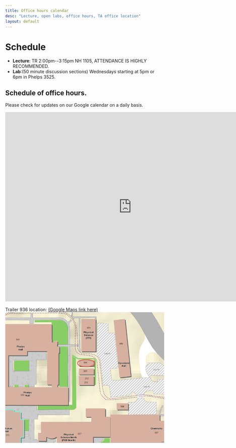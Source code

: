 ```yaml
---
title: Office hours calendar
desc: "Lecture, open labs, office hours, TA office location"
layout: default
---
```


# Schedule <a name="schedule"></a>

* **Lecture**: TR 2:00pm--3:15pm NH 1105, ATTENDANCE IS HIGHLY RECOMMENDED.
* **Lab**:(50 minute discussion sections) Wednesdays starting at 5pm or 6pm in Phelps 3525.

## Schedule of office hours.

Please check for updates on our Google calendar on a daily basis.

<iframe src="https://calendar.google.com/calendar/embed?mode=WEEK&amp;height=600&amp;wkst=1&amp;bgcolor=%23FFFFFF&amp;src=e1d2239s5lhjm47r7rqe98plug%40group.calendar.google.com&amp;color=%235229A3&amp;ctz=America%2FLos_Angeles" style="border-width:0" width="800" height="600" frameborder="0" scrolling="no"></iframe>

Trailer 936 location: [(Google Maps link here)](https://goo.gl/maps/5P8RwH86sFq)<br />
![Trailer 936 location](/images/936.png)